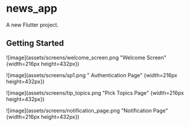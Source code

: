 # news_app

A new Flutter project.

## Getting Started

![image](assets/screens/welcome_screen.png "Welcome Screen" {width=216px height=432px})

![image](assets/screens/sp1.png " Authentication Page" {width=216px height=432px})

![image](assets/screens/tip_topics.png "Pick Topics Page" {width=216px height=432px})

![image](assets/screens/notification_page.png "Notification Page" {width=216px height=432px})
